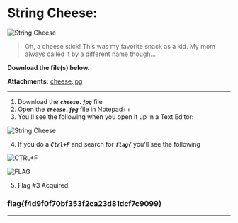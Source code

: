 # String Cheese:
![String Cheese](https://i.imgur.com/0Nw04m8.png)
> Oh, a cheese stick! This was my favorite snack as a kid. My mom always called it by a different name though...  
  
****Download the file(s) below.****

******Attachments:******
[cheese.jpg](https://huntress.ctf.games/files/93a449f37a2360a9af56c3ee022d6962/cheese.jpg?token=eyJ1c2VyX2lkIjozMDU4LCJ0ZWFtX2lkIjo0MzQsImZpbGVfaWQiOjQ2fQ.ZRuFQg.a1fi6OMTi_xdmV2Bmtdg-iqaXBc)

-----

1. Download the ***`cheese.jpg`*** file
2. Open the ***`cheese.jpg`*** file in Notepad++
3. You'll see the following when you open it up in a Text Editor:

![String Cheese](https://i.imgur.com/bmQQN0P.png)

4. If you do a ***`Ctrl+F`*** and search for ***`flag{`*** you'll see the following

![CTRL+F](https://i.imgur.com/gssXCDz.png)

![FLAG](https://i.imgur.com/LsLKuuA.png)

5. Flag #3 Acquired:

### flag{f4d9f0f70bf353f2ca23d81dcf7c9099}

-----

